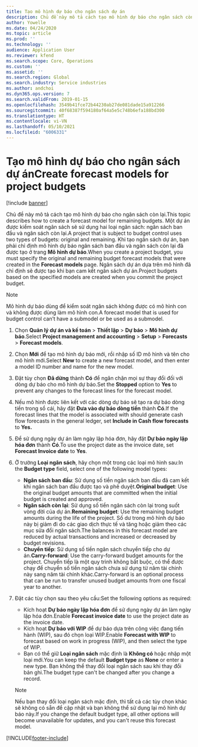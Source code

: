 ```yaml
---
title: Tạo mô hình dự báo cho ngân sách dự án
description: Chủ đề này mô tả cách tạo mô hình dự báo cho ngân sách còn lại.
author: Yowelle
ms.date: 04/24/2020
ms.topic: article
ms.prod: ''
ms.technology: ''
audience: Application User
ms.reviewer: kfend
ms.search.scope: Core, Operations
ms.custom: ''
ms.assetid: ''
ms.search.region: Global
ms.search.industry: Service industries
ms.author: andchoi
ms.dyn365.ops.version: 7
ms.search.validFrom: 2019-01-15
ms.openlocfilehash: 3549b41fce72b44230ab27de081dade15a912266
ms.sourcegitcommit: 40f68387f594180af64a5e5c748b6efa188bd300
ms.translationtype: HT
ms.contentlocale: vi-VN
ms.lasthandoff: 05/10/2021
ms.locfileid: "6006331"
---
```

# <a name="create-forecast-models-for-project-budgets"></a><span data-ttu-id="63065-103">Tạo mô hình dự báo cho ngân sách dự án</span><span class="sxs-lookup"><span data-stu-id="63065-103">Create forecast models for project budgets</span></span> 

[!include [banner](../includes/banner.md)]

<span data-ttu-id="63065-104">Chủ đề này mô tả cách tạo mô hình dự báo cho ngân sách còn lại.</span><span class="sxs-lookup"><span data-stu-id="63065-104">This topic describes how to create a forecast model for remaining budgets.</span></span> <span data-ttu-id="63065-105">Một dự án được kiểm soát ngân sách sẽ sử dụng hai loại ngân sách: ngân sách ban đầu và ngân sách còn lại.</span><span class="sxs-lookup"><span data-stu-id="63065-105">A project that is subject to budget control uses two types of budgets: original and remaining.</span></span> <span data-ttu-id="63065-106">Khi tạo ngân sách dự án, bạn phải chỉ định mô hình dự báo ngân sách ban đầu và ngân sách còn lại đã được tạo ở trang **Mô hình dự báo**.</span><span class="sxs-lookup"><span data-stu-id="63065-106">When you create a project budget, you must specify the original and remaining budget forecast models that were created in the **Forecast models** page.</span></span> <span data-ttu-id="63065-107">Ngân sách dự án dựa trên mô hình đã chỉ định sẽ được tạo khi bạn cam kết ngân sách dự án.</span><span class="sxs-lookup"><span data-stu-id="63065-107">Project budgets based on the specified models are created when you commit the project budget.</span></span>

> [!NOTE]
> <span data-ttu-id="63065-108">Mô hình dự báo dùng để kiểm soát ngân sách không được có mô hình con và không được dùng làm mô hình con.</span><span class="sxs-lookup"><span data-stu-id="63065-108">A forecast model that is used for budget control can’t have a submodel or be used as a submodel.</span></span>

1. <span data-ttu-id="63065-109">Chọn **Quản lý dự án và kế toán** > **Thiết lập** > **Dự báo**  > **Mô hình dự báo**.</span><span class="sxs-lookup"><span data-stu-id="63065-109">Select **Project management and accounting** > **Setup** > **Forecasts**  > **Forecast models**.</span></span>
2. <span data-ttu-id="63065-110">Chọn **Mới** để tạo mô hình dự báo mới, rồi nhập số ID mô hình và tên cho mô hình mới.</span><span class="sxs-lookup"><span data-stu-id="63065-110">Select **New** to create a new forecast model, and then enter a model ID number and name for the new model.</span></span> 
3. <span data-ttu-id="63065-111">Đặt tùy chọn **Đã dừng** thành **Có** để ngăn chặn mọi sự thay đổi đối với dòng dự báo cho mô hình dự báo.</span><span class="sxs-lookup"><span data-stu-id="63065-111">Set the **Stopped** option to **Yes** to prevent any changes to the forecast lines for the forecast model.</span></span> 
4. <span data-ttu-id="63065-112">Nếu mô hình được liên kết với các dòng dự báo sẽ tạo ra dự báo dòng tiền trong sổ cái, hãy đặt **Đưa vào dự báo dòng tiền** thành **Có**.</span><span class="sxs-lookup"><span data-stu-id="63065-112">If the forecast lines that the model is associated with should generate cash flow forecasts in the general ledger, set **Include in Cash flow forecasts** to **Yes.**</span></span> 
5. <span data-ttu-id="63065-113">Để sử dụng ngày dự án làm ngày lập hóa đơn, hãy đặt **Dự báo ngày lập hóa đơn** thành **Có**.</span><span class="sxs-lookup"><span data-stu-id="63065-113">To use the project date as the invoice date, set **Forecast Invoice date** to **Yes**.</span></span> 
6. <span data-ttu-id="63065-114">Ở trường **Loại ngân sách**, hãy chọn một trong các loại mô hình sau:</span><span class="sxs-lookup"><span data-stu-id="63065-114">In the **Budget type** field, select one of the following model types:</span></span>

   - <span data-ttu-id="63065-115">**Ngân sách ban đầu**: Sử dụng số tiền ngân sách ban đầu đã cam kết khi ngân sách ban đầu được tạo và phê duyệt.</span><span class="sxs-lookup"><span data-stu-id="63065-115">**Original budget**: Use the original budget amounts that are committed when the initial budget is created and approved.</span></span>
   - <span data-ttu-id="63065-116">**Ngân sách còn lại**: Sử dụng số tiền ngân sách còn lại trong suốt vòng đời của dự án.</span><span class="sxs-lookup"><span data-stu-id="63065-116">**Remaining budget**: Use the remaining budget amounts during the life of the project.</span></span> <span data-ttu-id="63065-117">Số dư trong mô hình dự báo này bị giảm đi do các giao dịch thực tế và tăng hoặc giảm theo các mục sửa đổi ngân sách.</span><span class="sxs-lookup"><span data-stu-id="63065-117">The balances in this forecast model are reduced by actual transactions and increased or decreased by budget revisions.</span></span>
   - <span data-ttu-id="63065-118">**Chuyển tiếp**: Sử dụng số tiền ngân sách chuyển tiếp cho dự án.</span><span class="sxs-lookup"><span data-stu-id="63065-118">**Carry-forward**: Use the carry-forward budget amounts for the project.</span></span> <span data-ttu-id="63065-119">Chuyển tiếp là một quy trình không bắt buộc, có thể được chạy để chuyển số tiền ngân sách chưa sử dụng từ năm tài chính này sang năm tài chính khác.</span><span class="sxs-lookup"><span data-stu-id="63065-119">Carry-forward is an optional process that can be run to transfer unused budget amounts from one fiscal year to another.</span></span>

7. <span data-ttu-id="63065-120">Đặt các tùy chọn sau theo yêu cầu:</span><span class="sxs-lookup"><span data-stu-id="63065-120">Set the following options as required:</span></span>

   - <span data-ttu-id="63065-121">Kích hoạt **Dự báo ngày lập hóa đơn** để sử dụng ngày dự án làm ngày lập hóa đơn.</span><span class="sxs-lookup"><span data-stu-id="63065-121">Enable **Forecast invoice date** to use the project date as the invoice date.</span></span>
   - <span data-ttu-id="63065-122">Kích hoạt **Dự báo với WIP** để dự báo dựa trên công việc đang tiến hành (WIP), sau đó chọn loại WIP.</span><span class="sxs-lookup"><span data-stu-id="63065-122">Enable **Forecast with WIP** to forecast based on work in progress (WIP), and then select the type of WIP.</span></span> 
   - <span data-ttu-id="63065-123">Bạn có thể giữ **Loại ngân sách** mặc định là **Không có** hoặc nhập một loại mới.</span><span class="sxs-lookup"><span data-stu-id="63065-123">You can keep the default **Budget type** as **None** or enter a new type.</span></span> <span data-ttu-id="63065-124">Bạn không thể thay đổi loại ngân sách sau khi thay đổi bản ghi.</span><span class="sxs-lookup"><span data-stu-id="63065-124">The budget type can't be changed after you change a record.</span></span>     
    > [!NOTE]
    > <span data-ttu-id="63065-125">Nếu bạn thay đổi loại ngân sách mặc định, thì tất cả các tùy chọn khác sẽ không có sẵn để cập nhật và bạn không thể sử dụng lại mô hình dự báo này.</span><span class="sxs-lookup"><span data-stu-id="63065-125">If you change the default budget type, all other options will become unavailable for updates, and you can't reuse this forecast model.</span></span> 
   


 



[!INCLUDE[footer-include](../includes/footer-banner.md)]